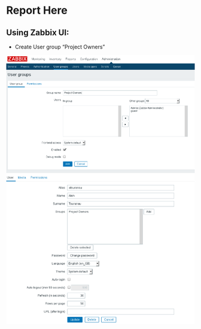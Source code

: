# Report Here
##  Using Zabbix UI:
* Create User group “Project Owners” 
<img src="Screens/Screenshot from 2017-07-24 18-22-25.png">
<img src="Screens/Screenshot from 2017-07-24 18-29-39.png">

